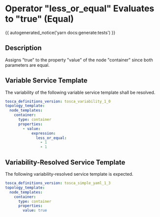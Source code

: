 # Operator "less_or_equal" Evaluates to "true" (Equal)

{{ autogenerated_notice('yarn docs:generate:tests') }}

## Description

Assigns "true" to the property "value" of the node "container" since both parameters are equal.

## Variable Service Template

The variability of the following variable service template shall be resolved.

```yaml linenums="1"
tosca_definitions_version: tosca_variability_1_0
topology_template:
  node_templates:
    container:
      type: container
      properties:
        - value:
            expression:
              less_or_equal:
                - 1
                - 1
```



## Variability-Resolved Service Template

The following variability-resolved service template is expected.

```yaml linenums="1"
tosca_definitions_version: tosca_simple_yaml_1_3
topology_template:
  node_templates:
    container:
      type: container
      properties:
        value: true
```

